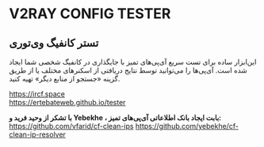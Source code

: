 # V2RAY CONFIG TESTER
## تستر کانفیگ وی‌تو‌ری

این‌ابزار ساده برای تست سریع آی‌پی‌های تمیز با جایگذاری در کانفیگ شخصی شما ایجاد شده است. آی‌پی‌ها را می‌توانید توسط نتایج دریافتی از اسکنرهای مختلف یا از طریق گزینه «جستجو از منابع دیگر» تهیه کنید.

https://ircf.space \
https://ertebateweb.github.io/tester

__با تشکر از وحید فرید و Yebekhe ، بابت ایجاد بانک اطلاعاتی آی‌پی‌های تمیز:__\
https://github.com/vfarid/cf-clean-ips
https://github.com/yebekhe/cf-clean-ip-resolver
